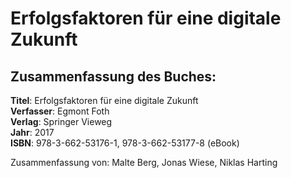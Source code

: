 # Erfolgsfaktoren für eine digitale Zukunft

## Zusammenfassung des Buches:

**Titel**: Erfolgsfaktoren für eine digitale Zukunft  
**Verfasser**: Egmont Foth  
**Verlag**: Springer Vieweg  
**Jahr**: 2017  
**ISBN**: 978-3-662-53176-1, 978-3-662-53177-8 \(eBook\)

Zusammenfassung von: Malte Berg, Jonas Wiese, Niklas Harting

